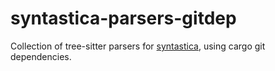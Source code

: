 # syntastica-parsers-gitdep

Collection of tree-sitter parsers for
[syntastica](https://crates.io/crates/syntastica), using cargo git dependencies.
